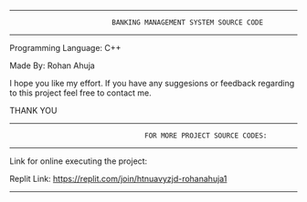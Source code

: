 
***************************************************************************************************
                             BANKING MANAGEMENT SYSTEM SOURCE CODE
***************************************************************************************************
Programming Language: C++

Made By: Rohan Ahuja

I hope you like my effort. If you have any suggesions or feedback regarding to this 
project feel free to contact me.

THANK YOU
**************************************************************************************************
                                     FOR MORE PROJECT SOURCE CODES:
**************************************************************************************************



Link for online executing the project:

Replit Link:
https://replit.com/join/htnuavyzjd-rohanahuja1

**************************************************************************************************
